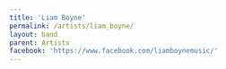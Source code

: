 ```yaml
---
title: 'Liam Boyne'
permalink: /artists/liam_boyne/
layout: band
parent: Artists
facebook: 'https://www.facebook.com/liamboynemusic/'
---
```

